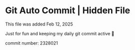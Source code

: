 # Git Auto Commit | Hidden File

This file was added Feb 12, 2025

Just for fun and keeping my daily git commit active 🤪

commit number: 2328021
